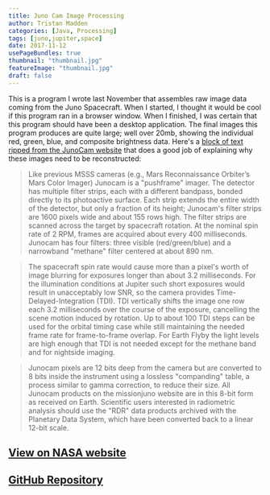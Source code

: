 ```yaml
---
title: Juno Cam Image Processing
author: Tristan Madden
categories: [Java, Processing]
tags: [juno,jupiter,space]
date: 2017-11-12
usePageBundles: true
thumbnail: "thumbnail.jpg"
featureImage: "thumbnail.jpg"
draft: false
---
```

This is a program I wrote last November that assembles raw image data coming from the Juno Spacecraft. When I started, I thought it would be cool if this program ran in a browser window. When I finished, I was certain that this program should have been a desktop application. The final images this program produces are quite large; well over 20mb, showing the individual red, green, blue, and composite brightness data. Here's a <a href="https://www.missionjuno.swri.edu/junocam/processing">block of text ripped from the JunoCam website</a> that does a good job of explaining why these images need to be reconstructed:

> Like previous MSSS cameras (e.g., Mars Reconnaissance Orbiter’s Mars Color Imager) Junocam is a "pushframe" imager. The detector has multiple filter strips, each with a different bandpass, bonded directly to its photoactive surface. Each strip extends the entire width of the detector, but only a fraction of its height; Junocam's filter strips are 1600 pixels wide and about 155 rows high. The filter strips are scanned across the target by spacecraft rotation. At the nominal spin rate of 2 RPM, frames are acquired about every 400 milliseconds. Junocam has four filters: three visible (red/green/blue) and a narrowband "methane" filter centered at about 890 nm.

> The spacecraft spin rate would cause more than a pixel's worth of image blurring for exposures longer than about 3.2 milliseconds. For the illumination conditions at Jupiter such short exposures would result in unacceptably low SNR, so the camera provides Time-Delayed-Integration (TDI). TDI vertically shifts the image one row each 3.2 milliseconds over the course of the exposure, cancelling the scene motion induced by rotation. Up to about 100 TDI steps can be used for the orbital timing case while still maintaining the needed frame rate for frame-to-frame overlap. For Earth Flyby the light levels are high enough that TDI is not needed except for the methane band and for nightside imaging.

> Junocam pixels are 12 bits deep from the camera but are converted to 8 bits inside the instrument using a lossless "companding" table, a process similar to gamma correction, to reduce their size. All Junocam products on the missionjuno website are in this 8-bit form as received on Earth. Scientific users interested in radiometric analysis should use the "RDR" data products archived with the Planetary Data System, which have been converted back to a linear 12-bit scale.

<h2><a href="https://www.missionjuno.swri.edu/junocam/processing?id=2560">View on NASA website</a></h2>

<h2><a href="https://github.com/Trimad/Juno_Cam">GitHub Repository</a></h2>